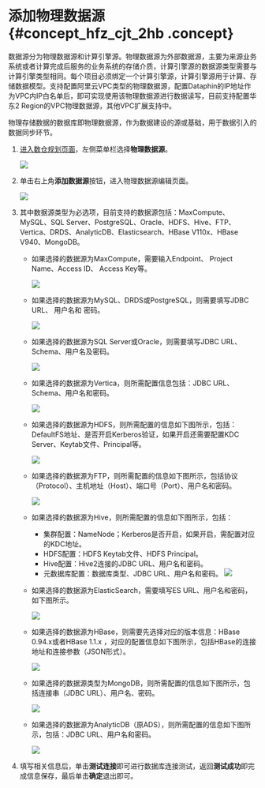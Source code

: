 # 添加物理数据源 {#concept_hfz_cjt_2hb .concept}

数据源分为物理数据源和计算引擎源。物理数据源为外部数据源，主要为来源业务系统或者计算完成后服务的业务系统的存储介质，计算引擎源的数据源类型需要与计算引擎类型相同。每个项目必须绑定一个计算引擎源，计算引擎源用于计算、存储数据模型。支持配置阿里云VPC类型的物理数据源，配置Dataphin的IP地址作为VPC内IP白名单后，即可实现使用该物理数据源进行数据读写，目前支持配置华东2 Region的VPC物理数据源，其他VPC扩展支持中。

物理存储数据的数据库即物理数据源，作为数据建设的源或基础，用于数据引入的数据同步环节。

1.  [进入数仓规划页面](cn.zh-CN/用户指南/数仓规划/数仓规划概述.md#section_w3j_zf1_hhb)，左侧菜单栏选择**物理数据源**。

    ![](http://static-aliyun-doc.oss-cn-hangzhou.aliyuncs.com/assets/img/149041/155599228241445_zh-CN.png)

2.  单击右上角**添加数据源**按钮，进入物理数据源编辑页面。

    ![](http://static-aliyun-doc.oss-cn-hangzhou.aliyuncs.com/assets/img/149041/155599228241448_zh-CN.png)

3.  其中数据源类型为必选项，目前支持的数据源包括：MaxCompute、MySQL、SQL Server、PostgreSQL、Oracle、HDFS、Hive、FTP、Vertica、DRDS、AnalyticDB、Elasticsearch、HBase V110x、HBase V940、MongoDB。
    -   如果选择的数据源为MaxCompute，需要输入Endpoint、 Project Name、Access ID、 Access Key等。

        ![](http://static-aliyun-doc.oss-cn-hangzhou.aliyuncs.com/assets/img/149041/155599228241450_zh-CN.png)

    -   如果选择的数据源为MySQL、DRDS或PostgreSQL，则需要填写JDBC URL、 用户名和 密码。

        ![](http://static-aliyun-doc.oss-cn-hangzhou.aliyuncs.com/assets/img/149041/155599228241451_zh-CN.png)

    -   如果选择的数据源为SQL Server或Oracle，则需要填写JDBC URL、 Schema、用户名及密码。

        ![](http://static-aliyun-doc.oss-cn-hangzhou.aliyuncs.com/assets/img/149041/155599228241452_zh-CN.png)

    -   如果选择的数据源为Vertica，则所需配置信息包括：JDBC URL、Schema、用户名和密码。

        ![](http://static-aliyun-doc.oss-cn-hangzhou.aliyuncs.com/assets/img/149041/155599228241453_zh-CN.png)

    -   如果选择的数据源为HDFS，则所需配置的信息如下图所示，包括：DefaultFS地址、是否开启Kerberos验证，如果开启还需要配置KDC Server、Keytab文件、Principal等。

        ![](http://static-aliyun-doc.oss-cn-hangzhou.aliyuncs.com/assets/img/149041/155599228241454_zh-CN.png)

    -   如果选择的数据源为FTP，则所需配置的信息如下图所示，包括协议（Protocol）、主机地址（Host）、端口号（Port）、用户名和密码。

        ![](http://static-aliyun-doc.oss-cn-hangzhou.aliyuncs.com/assets/img/149041/155599228241456_zh-CN.png)

    -   如果选择的数据源为Hive，则所需配置的信息如下图所示，包括：

        -   集群配置：NameNode；Kerberos是否开启，如果开启，需配置对应的KDC地址。
        -   HDFS配置：HDFS Keytab文件、HDFS Principal。
        -   Hive配置：Hive2连接的JDBC URL、用户名和密码。
        -   元数据库配置：数据库类型、JDBC URL、用户名和密码。
        ![](http://static-aliyun-doc.oss-cn-hangzhou.aliyuncs.com/assets/img/149041/155599228241457_zh-CN.png)

    -   如果选择的数据源为ElasticSearch，需要填写ES URL、用户名和密码，如下图所示。

        ![](http://static-aliyun-doc.oss-cn-hangzhou.aliyuncs.com/assets/img/149041/155599228341460_zh-CN.png)

    -   如果选择的数据源为HBase，则需要先选择对应的版本信息：HBase 0.94.x或者HBase 1.1.x ，对应的配置信息如下图所示，包括HBase的连接地址和连接参数（JSON形式）。

        ![](http://static-aliyun-doc.oss-cn-hangzhou.aliyuncs.com/assets/img/149041/155599228341463_zh-CN.png)

    -   如果选择的数据源类型为MongoDB，则所需配置的信息如下图所示，包括连接串（JDBC URL）、用户名、密码。

        ![](http://static-aliyun-doc.oss-cn-hangzhou.aliyuncs.com/assets/img/149041/155599228341466_zh-CN.png)

    -   如果选择的数据源为AnalyticDB（原ADS），则所需配置的信息如下图所示，包括：JDBC URL、用户名和密码。

        ![](http://static-aliyun-doc.oss-cn-hangzhou.aliyuncs.com/assets/img/149041/155599228341469_zh-CN.png)

4.  填写相关信息后，单击**测试连接**即可进行数据库连接测试，返回**测试成功**即完成信息保存，最后单击**确定**退出即可。

